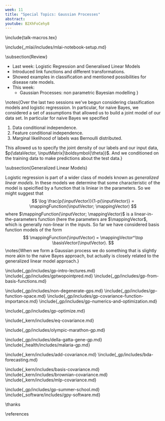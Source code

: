 ```yaml
---
week: 11
title: "Special Topics: Gaussian Processes"
abstract: 
youtube: B2XhFoCehy8
---
```


\include{talk-macros.tex}

\include{_mlai/includes/mlai-notebook-setup.md}

\subsection{Review}

* Last week: Logistic Regression and Generalised Linear Models
* Introduced link functions and different transformations.
* Showed examples in classification and mentioned possibilities for disease rate models.
* This week: 
    * Gaussian Processes: non parametric Bayesian modelling
}

\notes{Over the last two sessions we've begun considering classification models and logistic regresssion. In particular, for naive Bayes, we considered a set of assumptions that allowed us to build a joint model of our data set. In particular for naive Bayes we specified

1. Data conditional independence.
2. Feature conditional independence.
3. Marginal likelihood of labels was Bernoulli distributed.

This allowed us to specify the joint density of our labels and our input data, $p(\dataVector, \inputMatrix|\boldsymbol{\theta})$. And we conditioned on the training data to make predictions about the test data.}

\subsection{Generalized Linear Models}

Logistic regression is part of a wider class of models known as *generalized linear models*. In these models we determine that some characteristic of the model is speicified by a function that is liniear in the parameters. So we might suggest that
$$
\log \frac{p(\inputVector)}{1-p(\inputVector)} = \mappingFunction(\inputVector; \mappingVector)
$$
where $\mappingFunction(\inputVector; \mappingVector)$ is a linear-in-the-parameters function (here the
parameters are $\mappingVector$, which is generally non-linear in the inputs. So far
we have considered basis function models of the form
$$
\mappingFunction(\inputVector) =
\mappingVector^\top \basisVector(\inputVector).
$$
\notes{When we form a Gaussian process we do something that is slightly more akin to the naive Bayes approach, but actually is closely related to the generalized linear model approach.}

\include{_gp/includes/gp-intro-lectures.md}
\include{_gp/includes/gptwopointpred.md}
\include{_gp/includes/gp-from-basis-functions.md}

\include{_gp/includes/non-degenerate-gps.md}
\include{_gp/includes/gp-function-space.md}
\include{_gp/includes/gp-covariance-function-importance.md}
\include{_gp/includes/gp-numerics-and-optimization.md}

\include{_gp/includes/gp-optimize.md}

\include{_kern/includes/eq-covariance.md}

\include{_gp/includes/olympic-marathon-gp.md}

\include{_gp/includes/della-gatta-gene-gp.md}
\include{_health/includes/malaria-gp.md}

\include{_kern/includes/add-covariance.md}
\include{_gp/includes/bda-forecasting.md}

\include{_kern/includes/basis-covariance.md}
\include{_kern/includes/brownian-covariance.md}
\include{_kern/includes/mlp-covariance.md}

\include{_gp/includes/gp-summer-school.md}
\include{_software/includes/gpy-software.md}

\thanks

\references


